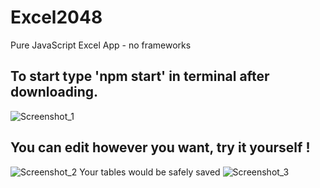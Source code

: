 # Excel2048
Pure JavaScript Excel App - no frameworks
## To start type 'npm start' in terminal after downloading.
![Screenshot_1](https://user-images.githubusercontent.com/77164933/121784700-0f8c2680-cbbe-11eb-895f-8d4502c6d306.png)
## You can edit however you want, try it yourself !
![Screenshot_2](https://user-images.githubusercontent.com/77164933/121784775-94774000-cbbe-11eb-8bd4-59ea57b9f7e1.png)
Your tables would be safely saved
![Screenshot_3](https://user-images.githubusercontent.com/77164933/121784749-68f45580-cbbe-11eb-98b3-b71680160c60.png)
